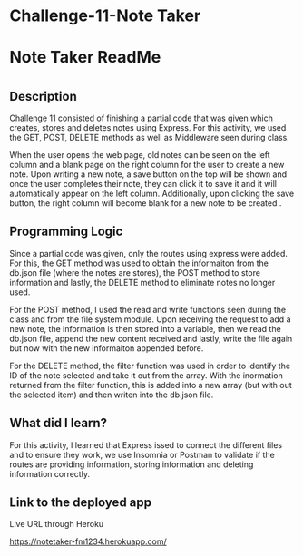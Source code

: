 # Challenge-11-Note Taker

<h1>Note Taker ReadMe<h1>

<h2><strong>Description</strong></h2>

<p>Challenge 11 consisted of finishing a partial code that was given which creates, stores and deletes notes using Express. For this activity, we used the GET, POST, DELETE methods as well as Middleware seen during class. </p>
  
<p>When the user opens the web page, old notes can be seen on the left column and a blank page on the right column for the user to create a new note. Upon writing a new note, a save button on the top will be shown and once the user completes their note, they can click it to save it and it will automatically appear on the left column. Additionally, upon clicking the save button, the right column will become blank for a new note to be created .</p> 
  
<p><Lastly, upon selecting different notes from the left, their content will be shown on the right and if a note is no longer needed, the user can delete it by clicking on the trash can icon. This will automatically delete the note and will disappear from the left column /p>
 
 
<h2><strong>Programming Logic</strong></h2>

<p>Since a partial code was given, only the routes using express were added. For this, the GET method was used to obtain the informaiton from the db.json file (where the notes are stores), the POST method to store information and lastly, the DELETE method to eliminate notes no longer used. </p>
  
<p>For the POST method, I used the read and write functions seen during the class and from the file system module. Upon receiving the request to add a new note, the information is then stored into a variable, then we read the db.json file, append the new content received and lastly, write the file again but now with the new informaiton appended before.</p>

<p>For the DELETE method, the filter function was used in order to identify the ID of the note selected and take it out from the array. With the inormation returned from the filter function, this is added into a new array (but with out the selected item) and then writen into the db.json file.</p>
  
  
<h2><strong>What did I learn?</strong></h2>

 <p>For this activity, I learned that Express issed to connect the different files and to ensure they work, we use Insomnia or Postman to validate if the routes are providing information, storing information and deleting information correctly.</p>

<h2><strong>Link to the deployed app</strong></h2>
<p>Live URL through Heroku</p>
  
https://notetaker-fm1234.herokuapp.com/
 
